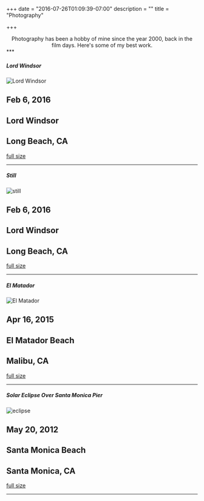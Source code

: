 +++
date = "2016-07-26T01:09:39-07:00"
description = ""
title = "Photography"

+++
<center>
Photography has been a hobby of mine since the year 2000, back in the film days. Here's some of my best work.
</center>
***

##### Lord Windsor

![Lord Windsor](https://farm2.staticflickr.com/1672/25182420115_3522f01d4e_h_d.jpg)
## Feb 6, 2016
## Lord Windsor
## Long Beach, CA  

[full size](https://farm2.staticflickr.com/1472/24814705719_6512719bef_o_d.jpg)

***

##### Still

![still](https://farm2.staticflickr.com/1487/25089171801_de12c0f1f2_h_d.jpg)
## Feb 6, 2016
## Lord Windsor
## Long Beach, CA  

[full size](https://c2.staticflickr.com/2/1487/25089171801_de12c0f1f2_h.jpg)

***

##### El Matador

![El Matador](https://farm2.staticflickr.com/1618/25156129356_44be7c9268_h_d.jpg)
## Apr 16, 2015
## El Matador Beach
## Malibu, CA  

[full size](https://farm2.staticflickr.com/1618/25156129356_52fcb69b8c_o_d.jpg)

***

##### Solar Eclipse Over Santa Monica Pier

![eclipse](../images/eclipse.jpg)
## May 20, 2012
## Santa Monica Beach
## Santa Monica, CA  

[full size](../images/eclipse.jpg)

***
